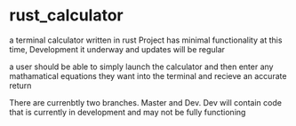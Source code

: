 # rust_calculator
a terminal calculator written in rust
Project has minimal functionality at this time, Development it underway and updates will be regular

a user should be able to simply launch the calculator and then enter any mathamatical equations they want into the terminal and recieve an accurate return

There are currenbtly two branches. Master and Dev. 
Dev will contain code that is currently in development and may not be fully functioning
